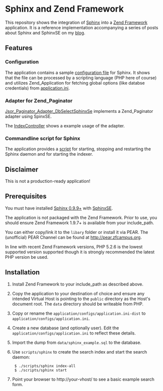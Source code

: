 Sphinx and Zend Framework
=========================

This repository shows the integration of [Sphinx](http://sphinxsearch.com) into
a [Zend Framework](http://framework.zend.com) application.
It is a reference implementation accompanying a series of posts about Sphinx and
SphinxSE on my [blog](http://sorgalla.com/serien/schoener-suchen-mit-sphinx/).

Features
--------

### Configuration

The application contains a sample [configuration file](http://github.com/jsor/sphinx-and-zend-framework/blob/master/application/configs/sphinx.conf)
for Sphinx. It shows that the file can be processed by a scripting language (PHP here of course)
and utilizes Zend_Application for fetching global options (like databse credentials) from
[application.ini](http://github.com/jsor/sphinx-and-zend-framework/blob/master/application/configs/application.conf).

### Adapter for Zend_Paginator

[Jsor_Paginator_Adapter_DbSelectSphinxSe](http://github.com/jsor/sphinx-and-zend-framework/blob/master/library/Jsor/Paginator/Adapter/DbSelectSphinxSe.php)
implements a Zend_Paginator adapter using SpinxSE.

The [IndexController](http://github.com/jsor/sphinx-and-zend-framework/blob/master/application/controllers/IndexController.php)
shows a example usage of the adapter.

### Commandline script for Sphinx

The application provides a [script](http://github.com/jsor/sphinx-and-zend-framework/blob/master/scripts/sphinx)
for starting, stopping and restarting the Sphinx daemon and for starting the indexer.

Disclaimer
----------

This is not a production-ready application!

Prerequisites
-------------

You must have installed [Sphinx 0.9.9+](http://sphinxsearch.com) with
[SphinxSE](http://sphinxsearch.com/docs/current.html#sphinxse).

The application is not packaged with the Zend Framework. Prior to use, you should
ensure Zend Framework 1.9.7+ is available from your include_path.

You can either copy/link it to the `libary` folder or install it via PEAR.
The (unofficial) PEAR Channel can be found at <http://pear.zfcampus.org>.

In line with recent Zend Framework versions, PHP 5.2.6 is the lowest supported
version supported though it is strongly recommended the latest PHP version be
used.

Installation
------------

1. Install Zend Framework to your include_path as described above.

2. Copy the application to your destination of choice and ensure any intended
Virtual Host is pointing to the `public` directory as the Host's document
root. The `data` directory should be writeable from PHP.

3. Copy or rename the `application/configs/application.ini-dist` to
`application/configs/application.ini`.

4. Create a new database (and optionally user). Edit the
`application/configs/application.ini` to reflect these details.

5. Import the dump from `data/sphinx_example.sql` to the database.

6. Use `scripts/sphinx` to create the search index and start the search daemon:

        $ ./scripts/sphinx index-all
        $ ./scripts/sphinx start

7. Point your browser to http://your-vhost/ to see a basic example search form.